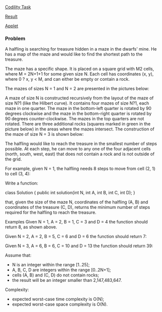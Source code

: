 [Codility Task](https://codility.com/programmers/task/hilbert_maze/)

[Result]()

[Applet](http://www.cut-the-knot.org/ctk/Mazes.shtml)

### Problem

A halfling is searching for treasure hidden in a maze in the dwarfs' mine. He has a map of the maze and would like to find the shortest path to the treasure.

The maze has a specific shape. It is placed on a square grid with M2 cells, where M = 2N+1+1 for some given size N. Each cell has coordinates (x, y), where 0 ? x, y < M, and can either be empty or contain a rock.

The mazes of sizes N = 1 and N = 2 are presented in the pictures below:



A maze of size N is constructed recursively from the layout of the maze of size N?1 (like the Hilbert curve). It contains four mazes of size N?1, each maze in one quarter. The maze in the bottom-left quarter is rotated by 90 degrees clockwise and the maze in the bottom-right quarter is rotated by 90 degrees counter-clockwise. The mazes in the top quarters are not rotated. There are three additional rocks (squares marked in green in the picture below) in the areas where the mazes intersect. The construction of the maze of size N = 3 is shown below:



The halfling would like to reach the treasure in the smallest number of steps possible. At each step, he can move to any one of the four adjacent cells (north, south, west, east) that does not contain a rock and is not outside of the grid.

For example, given N = 1, the halfling needs 8 steps to move from cell (2, 1) to cell (3, 4):



Write a function:

class Solution { public int solution(int N, int A, int B, int C, int D); }

that, given the size of the maze N, coordinates of the halfling (A, B) and coordinates of the treasure (C, D), returns the minimum number of steps required for the halfling to reach the treasure.

Examples
Given N = 1, A = 2, B = 1, C = 3 and D = 4 the function should return 8, as shown above.

Given N = 2, A = 2, B = 5, C = 6 and D = 6 the function should return 7:



Given N = 3, A = 6, B = 6, C = 10 and D = 13 the function should return 39:



Assume that:

* N is an integer within the range [1..25];
* A, B, C, D are integers within the range [0..2N+1];
* cells (A, B) and (C, D) do not contain rocks;
* the result will be an integer smaller than 2,147,483,647.

Complexity:

* expected worst-case time complexity is O(N);
* expected worst-case space complexity is O(N).